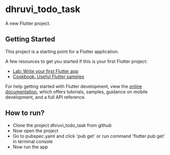 # dhruvi_todo_task

A new Flutter project.

## Getting Started

This project is a starting point for a Flutter application.

A few resources to get you started if this is your first Flutter project:

- [Lab: Write your first Flutter app](https://docs.flutter.dev/get-started/codelab)
- [Cookbook: Useful Flutter samples](https://docs.flutter.dev/cookbook)

For help getting started with Flutter development, view the
[online documentation](https://docs.flutter.dev/), which offers tutorials,
samples, guidance on mobile development, and a full API reference.

## How to run?
- Clone the project dhruvi_todo_task from github
- Now open the project 
- Go to pubspec.yaml and click 'pub get' or run command 'flutter pub get' in terminal console
- Now run the app